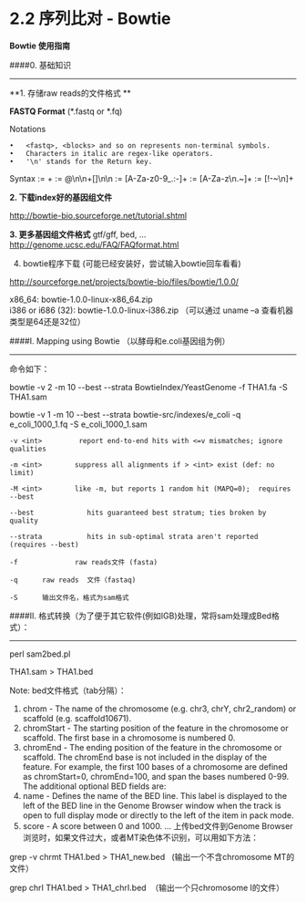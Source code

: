# 2.2 序列比对 - Bowtie

**Bowtie 使用指南**




####0. 基础知识

---



**1. 存储raw reads的文件格式 **

**FASTQ Format** (*.fastq or *.fq)

Notations

	•	<fastq>, <blocks> and so on represents non-terminal symbols.
	•	Characters in italic are regex-like operators.
	•	'\n' stands for the Return key.




Syntax
<fastq>
:=
<block>+
<block>
:=
@<seqname>\n<seq>\n+[<seqname>]\n<qual>\n
<seqname>
:=
[A-Za-z0-9_.:-]+
<seq>
:=
[A-Za-z\n\.~]+
<qual>
:=
[!-~\n]+


**2. 下载index好的基因组文件**

http://bowtie-bio.sourceforge.net/tutorial.shtml

**3.  更多基因组文件格式**
gtf/gff, bed, …
http://genome.ucsc.edu/FAQ/FAQformat.html

4.  bowtie程序下载 (可能已经安装好，尝试输入bowtie回车看看)

http://sourceforge.net/projects/bowtie-bio/files/bowtie/1.0.0/

x86_64:  bowtie-1.0.0-linux-x86_64.zip	
i386 or i686 (32): bowtie-1.0.0-linux-i386.zip
	（可以通过 uname –a 查看机器类型是64还是32位）



####I. Mapping using Bowtie （以酵母和e.coli基因组为例）

---
命令如下：

bowtie  -v  2  -m 10  --best  --strata  BowtieIndex/YeastGenome  -f  THA1.fa  -S  THA1.sam
        
bowtie  -v  1  -m 10  --best  --strata  bowtie-src/indexes/e_coli  -q  e_coli_1000_1.fq  -S e_coli_1000_1.sam

```
-v <int>         report end-to-end hits with <=v mismatches; ignore qualities

-m <int>        suppress all alignments if > <int> exist (def: no limit)	

-M <int>        like -m, but reports 1 random hit (MAPQ=0);  requires --best

--best             hits guaranteed best stratum; ties broken by quality

--strata           hits in sub-optimal strata aren't reported (requires --best)

-f           	raw reads文件 (fasta)

-q		raw reads  文件（fastaq)     

-S		输出文件名，格式为sam格式
```

####II. 格式转换（为了便于其它软件(例如IGB)处理，常将sam处理成Bed格式）：

---


        
perl     sam2bed.pl    

THA1.sam  >   THA1.bed

Note:  bed文件格式（tab分隔）：
1. chrom - The name of the chromosome (e.g. chr3, chrY, chr2_random) or scaffold (e.g. scaffold10671).
2. chromStart - The starting position of the feature in the chromosome or scaffold. The first base in a chromosome is numbered 0.
3. chromEnd - The ending position of the feature in the chromosome or scaffold. The chromEnd base is not included in the display of the feature. For example, the first 100 bases of a chromosome are defined as chromStart=0, chromEnd=100, and span the bases numbered 0-99.
The additional optional BED fields are:
4. name - Defines the name of the BED line. This label is displayed to the left of the BED line in the Genome Browser window when the track is open to full display mode or directly to the left of the item in pack mode.
5. score - A score between 0 and 1000.
…
上传bed文件到Genome Browser浏览时，如果文件过大，或者MT染色体不识别，可以用如下方法：

grep -v chrmt THA1.bed > THA1_new.bed   (输出一个不含chromosome MT的文件）

grep chrI THA1.bed > THA1_chrI.bed  （输出一个只chromosome I的文件）
